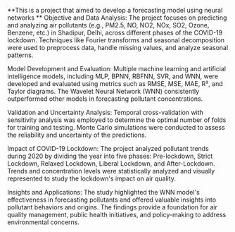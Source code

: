 **This is a project that aimed to develop a forecasting model using neural networks **
Objective and Data Analysis:
The project focuses on predicting and analyzing air pollutants (e.g., PM2.5, NO, NO2, NOx, SO2, Ozone, Benzene, etc.) in Shadipur, Delhi, across different phases of the COVID-19 lockdown. Techniques like Fourier transforms and seasonal decomposition were used to preprocess data, handle missing values, and analyze seasonal patterns.

Model Development and Evaluation:
Multiple machine learning and artificial intelligence models, including MLP, BPNN, RBFNN, SVR, and WNN, were developed and evaluated using metrics such as RMSE, MSE, MAE, R², and Taylor diagrams. The Wavelet Neural Network (WNN) consistently outperformed other models in forecasting pollutant concentrations.

Validation and Uncertainty Analysis:
Temporal cross-validation with sensitivity analysis was employed to determine the optimal number of folds for training and testing. Monte Carlo simulations were conducted to assess the reliability and uncertainty of the predictions.

Impact of COVID-19 Lockdown:
The project analyzed pollutant trends during 2020 by dividing the year into five phases: Pre-lockdown, Strict Lockdown, Relaxed Lockdown, Liberal Lockdown, and After-Lockdown. Trends and concentration levels were statistically analyzed and visually represented to study the lockdown's impact on air quality.

Insights and Applications:
The study highlighted the WNN model's effectiveness in forecasting pollutants and offered valuable insights into pollutant behaviors and origins. The findings provide a foundation for air quality management, public health initiatives, and policy-making to address environmental concerns.
